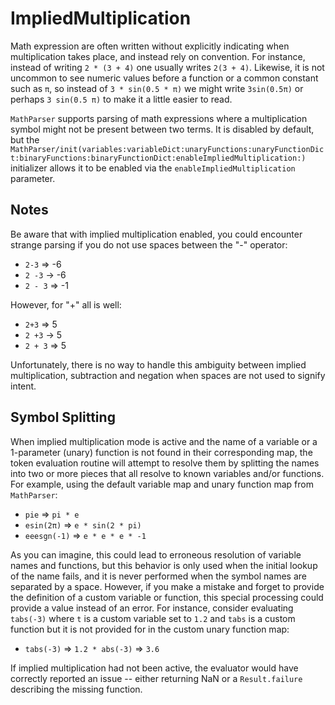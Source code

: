 # ImpliedMultiplication

Math expression are often written without explicitly indicating when multiplication takes place, and instead rely on
convention. For instance, instead of writing `2 * (3 + 4)` one usually writes `2(3 + 4)`. Likewise, it is not uncommon
to see numeric values before a function or a common constant such as `π`, so instead of `3 * sin(0.5 * π)` we might
write `3sin(0.5π)` or perhaps `3 sin(0.5 π)` to make it a little easier to read.

``MathParser`` supports parsing of math expressions where a multiplication symbol might not be present between two
terms. It is disabled by default, but the 
``MathParser/init(variables:variableDict:unaryFunctions:unaryFunctionDict:binaryFunctions:binaryFunctionDict:enableImpliedMultiplication:)``
initializer allows it to be enabled via the `enableImpliedMultiplication` parameter.

## Notes

Be aware that with implied multiplication enabled, you could encounter strange parsing if you do not use spaces between
the "-" operator:

* `2-3` => -6
* `2 -3` -> -6
* `2 - 3` => -1

However, for "+" all is well:

* `2+3` => 5
* `2 +3` -> 5
* `2 + 3` => 5

Unfortunately, there is no way to handle this ambiguity between implied multiplication, subtraction and negation when 
spaces are not used to signify intent. 

## Symbol Splitting

When implied multiplication mode is active and the name of a variable or a 1-parameter (unary) function is not found in
their corresponding map, the token evaluation routine will attempt to resolve them by splitting the names into two or
more pieces that all resolve to known variables and/or functions. For example, using the default variable map and 
unary function map from `MathParser`:

* `pie` => `pi * e`
* `esin(2π)` => `e * sin(2 * pi)`
* `eeesgn(-1)` => `e * e * e * -1`

As you can imagine, this could lead to erroneous resolution of variable names and functions, but this behavior is only 
used when the initial lookup of the name fails, and it is never performed when the symbol names are separated by a 
space. However, if you make a mistake and forget to provide the definition of a custom variable or function, this
special processing could provide a value instead of an error. For instance, consider evaluating `tabs(-3)` where `t` is 
a custom variable set to `1.2` and `tabs` is a custom function but it is not provided for in the custom unary function 
map:

* `tabs(-3)` => `1.2 * abs(-3)` => `3.6`

If implied multiplication had not been active, the evaluator would have correctly reported an issue -- either returning
NaN or a `Result.failure` describing the missing function.
